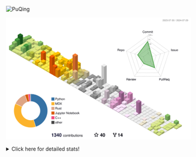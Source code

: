 ![PuQing](https://user-images.githubusercontent.com/27223114/171565019-9a56fae6-b08b-421f-99db-7e830da42371.png)

![](./profile-3d-contrib/profile-season-animate.svg)

<details>
<summary>Click here for detailed stats!</summary>

<!--START_SECTION:waka-->
![Lines of code](https://img.shields.io/badge/From%20Hello%20World%20I%27ve%20Written-1.4%20million%20lines%20of%20code-blue)

**🐱 My GitHub Data** 

> 📦 398.9 kB Used in GitHub's Storage 
 > 
> 🏆 440 Contributions in the Year 2024
 > 
> 🚫 Not Opted to Hire
 > 
> 📜 50 Public Repositories 
 > 
> 🔑 29 Private Repositories 
 > 
**I'm an Early 🐤** 

```text
🌞 Morning                482 commits         ██░░░░░░░░░░░░░░░░░░░░░░░   06.33 % 
🌆 Daytime                3448 commits        ███████████░░░░░░░░░░░░░░   45.26 % 
🌃 Evening                1716 commits        ██████░░░░░░░░░░░░░░░░░░░   22.52 % 
🌙 Night                  1973 commits        ██████░░░░░░░░░░░░░░░░░░░   25.90 % 
```


📊 **This Week I Spent My Time On** 

```text
💬 Programming Languages: 
Python                   11 hrs 43 mins      ███████░░░░░░░░░░░░░░░░░░   26.10 % 
Browsing                 10 hrs 3 mins       ██████░░░░░░░░░░░░░░░░░░░   22.37 % 
GitHubing                8 hrs 29 mins       █████░░░░░░░░░░░░░░░░░░░░   18.91 % 
Other                    8 hrs 19 mins       █████░░░░░░░░░░░░░░░░░░░░   18.54 % 
Searching                2 hrs 28 mins       █░░░░░░░░░░░░░░░░░░░░░░░░   05.51 % 

🔥 Editors: 
Chrome                   24 hrs 8 mins       █████████████░░░░░░░░░░░░   53.74 % 
VS Code                  20 hrs 18 mins      ███████████░░░░░░░░░░░░░░   45.17 % 
fish                     29 mins             ░░░░░░░░░░░░░░░░░░░░░░░░░   01.09 % 

💻 Operating System: 
Mac                      24 hrs 38 mins      ██████████████░░░░░░░░░░░   54.83 % 
Linux                    17 hrs 42 mins      ██████████░░░░░░░░░░░░░░░   39.42 % 
WSL                      2 hrs 35 mins       █░░░░░░░░░░░░░░░░░░░░░░░░   05.75 % 
```


<!--END_SECTION:waka-->
</details>
